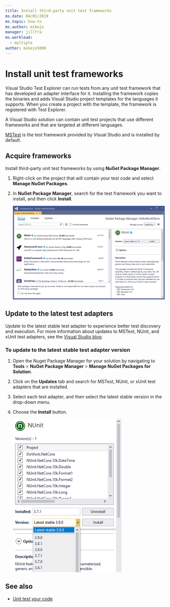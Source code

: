 ```yaml
---
title: Install third-party unit test frameworks
ms.date: 04/01/2019
ms.topic: how-to
ms.author: mikejo
manager: jillfra
ms.workload: 
  - multiple
author: mikejo5000
---
```

# Install unit test frameworks

Visual Studio Test Explorer can run tests from any unit test framework that has developed an adapter interface for it. Installing the framework copies the binaries and adds Visual Studio project templates for the languages it supports. When you create a project with the template, the framework is registered with Test Explorer.

A Visual Studio solution can contain unit test projects that use different frameworks and that are targeted at different languages.

[MSTest](getting-started-with-unit-testing.md) is the test framework provided by Visual Studio and is installed by default.

## Acquire frameworks

Install third-party unit test frameworks by using **NuGet Package Manager**.

1. Right-click on the project that will contain your test code and select **Manage NuGet Packages**.

2. In **NuGet Package Manager**, search for the test framework you want to install, and then click **Install**.

   ![NuGet Package Manager in Visual Studio](media/vs-2019/nuget-package-manager.png)

## Update to the latest test adapters

Update to the latest stable test adapter to experience better test discovery and execution. For more information about updates to MSTest, NUnit, and xUnit test adapters, see the [Visual Studio blog](https://devblogs.microsoft.com/visualstudio/test-experience-improvements/).

### To update to the latest stable test adapter version

1. Open the Nuget Package Manager for your solution by navigating to **Tools** > **NuGet Package Manager** > **Manage NuGet Packages for Solution**.

2. Click on the **Updates** tab and search for MSTest, NUnit, or xUnit test adapters that are installed.

3. Select each test adapter, and then select the latest stable version in the drop-down menu.

4. Choose the **Install** button.

   ![Upgrade Test Adapter](media/install-adapter-upgrade.png)

## See also

- [Unit test your code](../test/unit-test-your-code.md)

